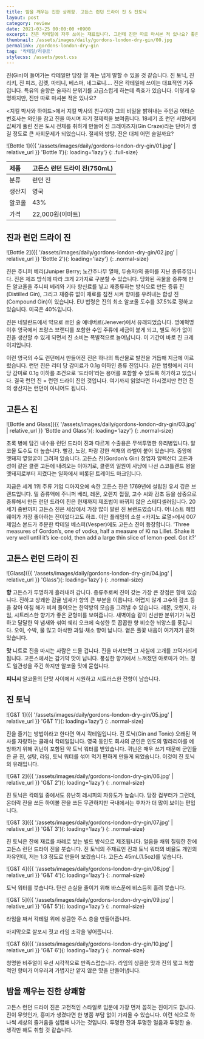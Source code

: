 ```yaml
---
title: 밤을 깨우는 진한 상쾌함. 고든스 런던 드라이 진 & 진토닉
layout: post
category: review
date: 2021-03-25 00:00:00 +0900
excerpt: 진은 칵테일에 자주 쓰이는 재료입니다. 그런데 진만 따로 마셔본 적 있나요? 좋든 나쁘든 인상만큼은 강할 겁니다. 런던 드라이 진 고든스 리뷰.
thumbnail: /assets/images/daily/gordons-london-dry-gin/00.jpg
permalink: /gordons-london-dry-gin
tag: '칵테일/리큐르'
stylecss: /assets/post.css
---
```


진(Gin)이 들어가는 칵테일만 당장 열 개는 넘게 말할 수 있을 것 같습니다. 진 토닉, 진 리키, 진 피즈, 김렛, 마티니, 베스퍼, 네그로니…. 진은 칵테일에 쓰이는 대표적인 기주입니다. 특유의 솔향은 술자리 분위기를 고급스럽게 하는데 즉효가 있습니다. 이렇게 유명하지만, 진만 따로 마셔본 적은 있나요?

&lt;지킬 박사와 하이드&gt;에서 지킬 박사의 친구이자 그의 비밀을 밝혀내는 주인공 어터슨 변호사는 와인을 참고 진을 마시며 자기 절제력을 보여줍니다. 18세기 초 런던 서민에게 값싸게 풀린 진은 도시 전체를 취하게 만들어 진 크레이즈지(Gin Craze)라는 단어가 생길 정도로 큰 사회문제가 되었습니다. 절제와 방탕, 진은 대체 어떤 술일까요?

![Bottle 1]({{ '/assets/images/daily/gordons-london-dry-gin/01.jpg' | relative_url }} 'Bottle 1'){: loading='lazy'}
{: .full-size}

|제품|고든스 런던 드라이 진(750mL)|
|:---|:---|
|분류|런던 진|
|생산지|영국|
|알코올|43%|
|가격|22,000원(이마트)|

## 진과 런던 드라이 진

![Bottle 2]({{ '/assets/images/daily/gordons-london-dry-gin/02.jpg' | relative_url  }} 'Bottle 2'){: loading='lazy'}
{: .normal-size}

진은 주니퍼 베리(Juniper Berry; 노간주나무 열매, 두송자)의 풍미를 지닌 증류주입니다. 진은 제조 방식에 따라 크게 2가지로 구분할 수 있습니다. 당화된 곡물을 증류해 만든 알코올을 주니퍼 베리와 기타 향신료를 넣고 재증류하는 방식으로 만든 증류 진(Distilled Gin), 그리고 재증류 없이 재료를 침전 시켜 향미를 우려내는 합성 진(Compound Gin)이 있습니다. EU 법령은 진의 최소 알코올 도수를 37.5%로 정하고 있습니다. 미국은 40%입니다.

진은 네덜란드에서 약으로 쓰인 술 예네버르(Jenever)에서 유래되었습니다. 명예혁명 이후 영국에서 프랑스 브랜디를 포함한 수입 주류에 세금이 붙게 되고, 별도 허가 없이 진을 생산할 수 있게 되면서 진 소비는 폭발적으로 늘어납니다. 이 기간이 바로 진 크레이지입니다.

이런 영국의 수도 런던에서 만들어진 진은 하나의 특산물로 발전을 거듭해 지금에 이르렀습니다. 런던 진은 리터 당 감미료가 0.1g 이하인 증류 진입니다. 같은 법령에서 리터 당 감미료 0.1g 이하를 조건으로 ‘드라이’라는 용어를 포함할 수 있도록 허가하고 있습니다. 결국 런던 진 = 런던 드라이 진인 것입니다. 여기까지 읽었다면 아시겠지만 런던 진의 생산지는 런던이 아니어도 됩니다.

## 고든스 진

![Bottle and Glass]({{ '/assets/images/daily/gordons-london-dry-gin/03.jpg' | relative_url  }} 'Bottle and Glass'){: loading='lazy'}
{: .normal-size}

초록 병에 담긴 내수용 런던 드라이 진과 다르게 수출용은 무색투명한 유리병입니다. 알코올 도수도 더 높습니다. 빨강, 노랑, 파랑 강한 색채의 라벨이 붙어 있습니다. 중앙에 멧돼지 옆얼굴이 그려져 있습니다. 고든스 진(Gordon’s Gin) 창업자 알렉산더 고든과 성이 같은 클랜 고든에 내려오는 이야기로, 클랜의 일원이 사냥에 나선 스코틀랜드 왕을 멧돼지로부터 지켰다는 일화에서 비롯된 트레이드 마크입니다.

지금은 세계 1위 주류 기업 디아지오에 속한 고든스 진은 1769년에 설립된 유서 깊은 브랜드입니다. 밀 증류액에 주니퍼 베리, 레몬, 오렌지 껍질, 고수 씨와 감초 등을 삼중으로 증류해서 만든 런던 드라이 진은 현재까지 제조법이 바뀌지 않은 스테디셀러입니다. 20세기 중반까지 고든스 진은 세상에서 가장 많이 팔린 진 브랜드였습니다. 어니스트 헤밍웨이가 가장 좋아하는 진이었다고도 하죠. 이안 플레밍의 소설 &lt;카지노 로열&gt;에서 007 제임스 본드가 주문한 칵테일 베스퍼(Vesper)에도 고든스 진이 등장합니다. ‘Three measures of Gordon’s, one of vodka, half a measure of Ki na Lillet.  Shake it very well until it’s ice-cold, then add a large thin slice of lemon-peel. Got it?’

## 고든스 런던 드라이 진

![Glass]({{ '/assets/images/daily/gordons-london-dry-gin/04.jpg' | relative_url  }} 'Glass'){: loading='lazy'}
{: .normal-size}

**향** 고든스가 투명하게 흘러내려 갑니다. 증류주로써 진이 갖는 가장 큰 장점은 향에 있습니다. 진하고 상쾌한 감귤 냄새가 향의 큰 부분을 이룹니다. 어렵지 않게 고수와 감초 등을 찾아 아침 해가 비쳐 들어오는 한약방의 모습을 그려낼 수 있습니다. 레몬, 오렌지, 라임, 시트러스한 향기가 좋은 균형미를 보여줍니다. 새벽이슬 같이 신선한 분위기가 눅진하고 달달한 약 냄새와 섞여 쉐리 오크에 숙성한 듯 꿉꿉한 향 비슷한 뉘앙스를 풍깁니다. 오이, 수박, 물 많고 아삭한 과일·채소 향이 납니다. 옅은 풀꽃 내음이 여기저기 묻혀 있습니다.

**맛** 니트로 진을 마시는 사람은 드물 겁니다. 진을 마셔보면 그 사실에 고개를 끄덕거리게 됩니다. 고든스에서는 감기약 맛이 납니다. 풍성한 향기에서 느껴졌던 아로마가 어느 정도 일관성을 주긴 하지만 알코올 맛에 묻힙니다.

**피니시** 알코올의 단맛 사이에서 시원하고 시트러스한 잔향이 남습니다.

## 진 토닉

![G&T 1]({{ '/assets/images/daily/gordons-london-dry-gin/05.jpg' | relative_url  }} 'G&T 1'){: loading='lazy'}
{: .normal-size}

진을 즐기는 방법이라고 한다면 역시 칵테일입니다. 진 토닉(Gin and Tonic) 오래된 역사를 자랑하는 클래식 칵테일입니다. 영국 동인도 회사의 군인은 인도의 말라리아를 예방하기 위해 퀴닌이 포함된 약 토닉 워터를 받았습니다. 퀴닌은 매우 쓰기 때문에 군인들은 곧 진, 설탕, 라임, 토닉 워터를 섞어 먹기 편하게 만들게 되었습니다. 이것이 진 토닉의 유래입니다.

![G&T 2]({{ '/assets/images/daily/gordons-london-dry-gin/06.jpg' | relative_url  }} 'G&T 2'){: loading='lazy'}
{: .normal-size}

진 토닉은 칵테일 중에서도 유난히 레시피의 자유도가 높습니다. 당장 컵부터가 그런데, 온더락 잔을 쓰든 하이볼 잔을 쓰든 무관하지만 국내에서는 후자가 더 많이 보이는 편입니다.

![G&T 3]({{ '/assets/images/daily/gordons-london-dry-gin/07.jpg' | relative_url  }} 'G&T 3'){: loading='lazy'}
{: .normal-size}

진 토닉은 잔에 재료를 차례로 쌓는 빌드 방식으로 제조됩니다. 얼음을 채워 칠링한 잔에 고든스 런던 드라이 진을 붓습니다. 진 토닉의 주재료인 진과 토닉 워터의 비율도 개인의 자유인데, 저는 1:3 정도로 만들어 보겠습니다. 고든스 45mL(1.5oz)를 넣습니다.

![G&T 4]({{ '/assets/images/daily/gordons-london-dry-gin/08.jpg' | relative_url  }} 'G&T 4'){: loading='lazy'}
{: .normal-size}

토닉 워터를 붓습니다. 탄산 손실을 줄이기 위해 바스푼에 비스듬히 흘려 붓습니다.

![G&T 5]({{ '/assets/images/daily/gordons-london-dry-gin/09.jpg' | relative_url  }} 'G&T 5'){: loading='lazy'}
{: .normal-size}

라임을 짜서 칵테일 위에 상큼한 주스 층을 만들어줍니다.

마지막으로 살포시 젓고 라임 조각을 넣어줍니다.

![G&T 6]({{ '/assets/images/daily/gordons-london-dry-gin/10.jpg' | relative_url  }} 'G&T 6'){: loading='lazy'}
{: .normal-size}

청명한 비주얼이 우선 시각적으로 만족스럽습니다. 라임의 상큼한 맛과 진의 떫고 복합적인 향미가 어우러져 가볍지만 얕지 않은 맛을 만들어냅니다.

## 밤을 깨우는 진한 상쾌함

고든스 런던 드라이 진은 고전적인 스타일로 입문에 가장 먼저 꼽히는 진이기도 합니다. 진이 무엇인가, 흥미가 생겼다면 한 병쯤 부담 없이 가져올 수 있습니다. 이런 식으로 하나씩 세상의 즐거움을 섭렵해 나가는 것입니다. 투명한 잔과 투명한 얼음과 투명한 술. 생각만 해도 취할 것 같습니다.